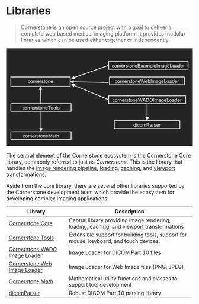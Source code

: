 # Libraries

> Cornerstone is an open source project with a goal to deliver a complete web based medical imaging platform. It provides modular libraries which can be used either together or independently.

![Library Hierarchy](../assets/img/library-hierarchy.png)

The central element of the Cornerstone ecosystem is the Cornerstone Core library, commonly referred to just as *Cornerstone*. This is the library that handles the [image rendering pipeline](./rendering-pipeline.md), [loading](./image-loaders.md), [caching](./image-cache.md), and [viewport transformations](./viewports.md).

Aside from the core library, there are several other libraries supported by the Cornerstone development team which provide the ecosystem for developing complex imaging applications.

Library                                                          | Description
-----------------------------------------------------------------|------------
[Cornerstone Core](https://github.com/cornerstonejs/cornerstone) | Central library providing image rendering, loading, caching, and viewport transformations
[Cornerstone Tools](https://github.com/cornerstonejs/cornerstoneTools) | Extensible support for building tools, support for mouse, keyboard, and touch devices.
[Cornerstone WADO Image Loader](https://github.com/cornerstonejs/cornerstoneWADOImageLoader) | Image Loader for DICOM Part 10 files
[Cornerstone Web Image Loader](https://github.com/cornerstonejs/cornerstoneWebImageLoader) | Image Loader for Web Image files (PNG, JPEG)
[Cornerstone Math](https://github.com/cornerstonejs/cornerstoneMath) | Mathematical utility functions and classes to support tool development
[dicomParser](https://github.com/cornerstonejs/dicomParser) | Robust DICOM Part 10 parsing library
